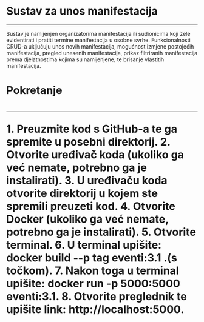 <h1>Sustav za unos manifestacija</h1>
<hr>
  
<p>Sustav je namijenjen organizatorima manifestacija ili sudionicima koji žele evidentirati i pratiti termine manifestacija u osobne svrhe. Funkcionalnosti CRUD-a uključuju unos novih manifestacija, mogućnost izmjene postojećih manifestacija, pregled unesenih manifestacija, prikaz filtriranih manifestacija prema djelatnostima kojima su namijenjene, te brisanje vlastitih manifestacija.</p>

<h1>Pokretanje<h1/>
<hr>

<p>1. Preuzmite kod s GitHub-a te ga spremite u posebni direktorij.
2. Otvorite uređivač koda (ukoliko ga već nemate, potrebno ga je instalirati).
3. U uređivaču koda otvorite direktorij u kojem ste spremili preuzeti kod.
4. Otvorite Docker (ukoliko ga već nemate, potrebno ga je instalirati).
5. Otvorite terminal.
6. U terminal upišite: docker build --p tag eventi:3.1 .(s točkom).
7. Nakon toga u terminal upišite: docker run -p 5000:5000 eventi:3.1.
8. Otvorite preglednik te upišite link: http://localhost:5000.</p>


